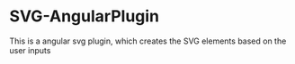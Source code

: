 # SVG-AngularPlugin
This is a angular svg plugin, which creates the SVG elements based on the user inputs
